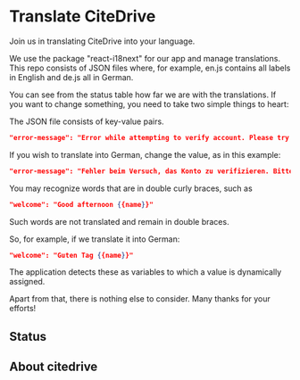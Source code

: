 # Translate CiteDrive

Join us in translating CiteDrive into your language.

We use the package "react-i18next" for our app and manage translations. This repo consists of JSON files where, for example, en.js contains all labels in English and de.js all in German.

You can see from the status table how far we are with the translations. If you want to change something, you need to take two simple things to heart:

The JSON file consists of key-value pairs.

```json
"error-message": "Error while attempting to verify account. Please try again later."
```

If you wish to translate into German, change the value, as in this example:

```json
"error-message": "Fehler beim Versuch, das Konto zu verifizieren. Bitte versuchen Sie es später erneut."
```

You may recognize words that are in double curly braces, such as 

```json
"welcome": "Good afternoon {{name}}"
```

Such words are not translated and remain in double braces. 

So, for example, if we translate it into German:

```json
"welcome": "Guten Tag {{name}}"
```

The application detects these as variables to which a value is dynamically assigned. 

Apart from that, there is nothing else to consider. Many thanks for your efforts!

## Status


## About citedrive
